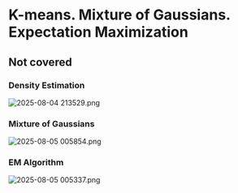 # K-means. Mixture of Gaussians. Expectation Maximization
## Not covered
### Density Estimation
![ 2025-08-04 213529.png](https://s2.loli.net/2025/09/03/uOxNrtB45qM6C7D.png)
### Mixture of Gaussians
![ 2025-08-05 005854.png](https://s2.loli.net/2025/09/03/1anCHWefOBT8Apj.png)
### EM Algorithm
![ 2025-08-05 005337.png](https://s2.loli.net/2025/09/03/9kral6NXO2AcMoi.png)